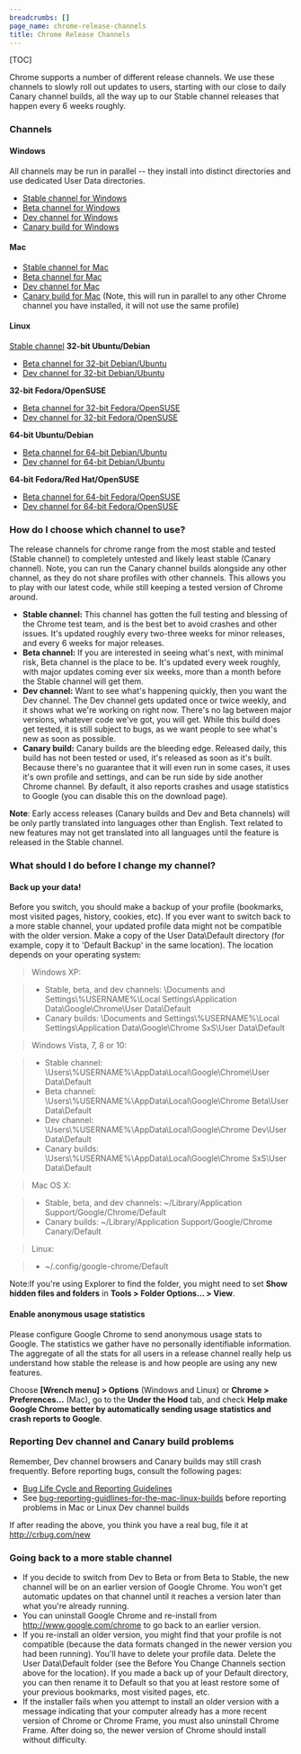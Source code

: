 ```yaml
---
breadcrumbs: []
page_name: chrome-release-channels
title: Chrome Release Channels
---
```


[TOC]

Chrome supports a number of different release channels. We use these channels to
slowly roll out updates to users, starting with our close to daily Canary
channel builds, all the way up to our Stable channel releases that happen every
6 weeks roughly.

### Channels

#### Windows

All channels may be run in parallel -- they install into distinct directories
and use dedicated User Data directories.

*   [Stable channel for Windows](http://www.google.com/chrome)
*   [Beta channel for Windows](http://www.google.com/chrome)
*   [Dev channel for Windows](http://www.google.com/chrome/eula.html)
*   [Canary build for Windows](http://tools.google.com/dlpage/chromesxs)

#### Mac

*   [Stable channel for Mac](http://google.com/chrome)
*   [Beta channel for Mac](http://google.com/chrome)
*   [Dev channel for
            Mac](http://www.google.com/chrome/intl/en/eula_dev.html)
*   [Canary build for Mac](http://tools.google.com/dlpage/chromesxs)
            (Note, this will run in parallel to any other Chrome channel you
            have installed, it will not use the same profile)

#### Linux

[Stable channel](http://www.google.com/chrome)
**32-bit Ubuntu/Debian**

*   [Beta channel for 32-bit
            Debian/Ubuntu](http://www.google.com/chrome/intl/en/eula_beta.html)
*   [Dev channel for 32-bit
            Debian/Ubuntu](http://www.google.com/chrome/intl/en/eula_dev.html)

**32-bit Fedora/OpenSUSE**

*   [Beta channel for 32-bit
            Fedora/OpenSUSE](http://www.google.com/chrome/intl/en/eula_beta.html)
*   [Dev channel for 32-bit
            Fedora/OpenSUSE](http://www.google.com/chrome/intl/en/eula_dev.html)

**64-bit Ubuntu/Debian**

*   [Beta channel for 64-bit
            Debian/Ubuntu](http://www.google.com/chrome/intl/en/eula_beta.html)
*   [Dev channel for 64-bit
            Debian/Ubuntu](http://www.google.com/chrome/intl/en/eula_dev.html)

**64-bit Fedora/Red Hat/OpenSUSE**

*   [Beta channel for 64-bit
            Fedora/OpenSUSE](http://www.google.com/chrome/intl/en/eula_beta.html)
*   [Dev channel for 64-bit
            Fedora/OpenSUSE](http://www.google.com/chrome/intl/en/eula_dev.html)

### How do I choose which channel to use?

The release channels for chrome range from the most stable and tested (Stable
channel) to completely untested and likely least stable (Canary channel). Note,
you can run the Canary channel builds alongside any other channel, as they do
not share profiles with other channels. This allows you to play with our latest
code, while still keeping a tested version of Chrome around.

*   **Stable channel:** This channel has gotten the full testing and
            blessing of the Chrome test team, and is the best bet to avoid
            crashes and other issues. It's updated roughly every two-three weeks
            for minor releases, and every 6 weeks for major releases.
*   **Beta channel:** If you are interested in seeing what's next, with
            minimal risk, Beta channel is the place to be. It's updated every
            week roughly, with major updates coming ever six weeks, more than a
            month before the Stable channel will get them.
*   **Dev channel:** Want to see what's happening quickly, then you want
            the Dev channel. The Dev channel gets updated once or twice weekly,
            and it shows what we're working on right now. There's no lag between
            major versions, whatever code we've got, you will get. While this
            build does get tested, it is still subject to bugs, as we want
            people to see what's new as soon as possible.
*   **Canary build:** Canary builds are the bleeding edge. Released
            daily, this build has not been tested or used, it's released as soon
            as it's built. Because there's no guarantee that it will even run in
            some cases, it uses it's own profile and settings, and can be run
            side by side another Chrome channel. By default, it also reports
            crashes and usage statistics to Google (you can disable this on the
            download page).

**Note**: Early access releases (Canary builds and Dev and Beta channels) will
be only partly translated into languages other than English. Text related to new
features may not get translated into all languages until the feature is released
in the Stable channel.

### What should I do before I change my channel?

#### Back up your data!

Before you switch, you should make a backup of your profile (bookmarks, most
visited pages, history, cookies, etc). If you ever want to switch back to a more
stable channel, your updated profile data might not be compatible with the older
version.
Make a copy of the User Data\\Default directory (for example, copy it to
'Default Backup' in the same location). The location depends on your operating
system:
> Windows XP:

> *   Stable, beta, and dev channels: \\Documents and
              Settings\\%USERNAME%\\Local Settings\\Application
              Data\\Google\\Chrome\\User Data\\Default
> *   Canary builds: \\Documents and Settings\\%USERNAME%\\Local
              Settings\\Application Data\\Google\\Chrome SxS\\User Data\\Default

> Windows Vista, 7, 8 or 10:

> *   Stable channel:
              \\Users\\%USERNAME%\\AppData\\Local\\Google\\Chrome\\User
              Data\\Default
> *   Beta channel: \\Users\\%USERNAME%\\AppData\\Local\\Google\\Chrome
              Beta\\User Data\\Default
> *   Dev channel: \\Users\\%USERNAME%\\AppData\\Local\\Google\\Chrome
              Dev\\User Data\\Default
> *   Canary builds: \\Users\\%USERNAME%\\AppData\\Local\\Google\\Chrome
              SxS\\User Data\\Default

> Mac OS X:

> *   Stable, beta, and dev channels: ~/Library/Application
              Support/Google/Chrome/Default
> *   Canary builds: ~/Library/Application Support/Google/Chrome
              Canary/Default

> Linux:

> *   ~/.config/google-chrome/Default

Note:If you're using Explorer to find the folder, you might need to set **Show
hidden files and folders** in **Tools &gt; Folder Options... &gt; View**.

#### Enable anonymous usage statistics

Please configure Google Chrome to send anonymous usage stats to Google. The
statistics we gather have no personally identifiable information. The aggregate
of all the stats for all users in a release channel really help us understand
how stable the release is and how people are using any new features.

Choose **\[Wrench menu\] &gt; Options** (Windows and Linux) or **Chrome &gt;
Preferences…** (Mac), go to the **Under the Hood** tab, and check **Help make
Google Chrome better by automatically sending usage statistics and crash reports
to Google**.

### Reporting Dev channel and Canary build problems

Remember, Dev channel browsers and Canary builds may still crash frequently.
Before reporting bugs, consult the following pages:

*   [Bug Life Cycle and Reporting
            Guidelines](/for-testers/bug-reporting-guidelines)
*   See [
            bug-reporting-guidlines-for-the-mac-linux-builds](/for-testers/bug-reporting-guidlines-for-the-mac-linux-builds)
            before reporting problems in Mac or Linux Dev channel builds

If after reading the above, you think you have a real bug, file it at
<http://crbug.com/new>

### Going back to a more stable channel

*   If you decide to switch from Dev to Beta or from Beta to Stable, the
            new channel will be on an earlier version of Google Chrome. You
            won't get automatic updates on that channel until it reaches a
            version later than what you're already running.
*   You can uninstall Google Chrome and re-install from
            <http://www.google.com/chrome> to go back to an earlier version.
*   If you re-install an older version, you might find that your profile
            is not compatible (because the data formats changed in the newer
            version you had been running). You'll have to delete your profile
            data. Delete the User Data\\Default folder (see the Before You
            Change Channels section above for the location). If you made a back
            up of your Default directory, you can then rename it to Default so
            that you at least restore some of your previous bookmarks, most
            visited pages, etc.
*   If the installer fails when you attempt to install an older version
            with a message indicating that your computer already has a more
            recent version of Chrome or Chrome Frame, you must also uninstall
            Chrome Frame. After doing so, the newer version of Chrome should
            install without difficulty.